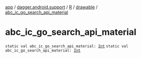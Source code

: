 [app](../../../index.md) / [dagger.android.support](../../index.md) / [R](../index.md) / [drawable](index.md) / [abc_ic_go_search_api_material](./abc_ic_go_search_api_material.md)

# abc_ic_go_search_api_material

`static val abc_ic_go_search_api_material: `[`Int`](https://kotlinlang.org/api/latest/jvm/stdlib/kotlin/-int/index.html)
`static val abc_ic_go_search_api_material: `[`Int`](https://kotlinlang.org/api/latest/jvm/stdlib/kotlin/-int/index.html)